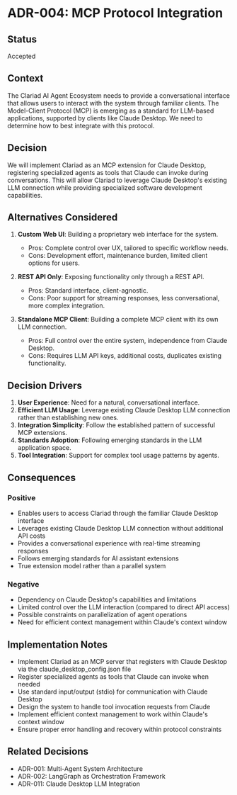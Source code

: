 # ADR-004: MCP Protocol Integration

## Status

Accepted

## Context

The Clariad AI Agent Ecosystem needs to provide a conversational interface that allows users to interact with the system through familiar clients. The Model-Client Protocol (MCP) is emerging as a standard for LLM-based applications, supported by clients like Claude Desktop. We need to determine how to best integrate with this protocol.

## Decision

We will implement Clariad as an MCP extension for Claude Desktop, registering specialized agents as tools that Claude can invoke during conversations. This will allow Clariad to leverage Claude Desktop's existing LLM connection while providing specialized software development capabilities.

## Alternatives Considered

1. **Custom Web UI**: Building a proprietary web interface for the system.
   - Pros: Complete control over UX, tailored to specific workflow needs.
   - Cons: Development effort, maintenance burden, limited client options for users.

2. **REST API Only**: Exposing functionality only through a REST API.
   - Pros: Standard interface, client-agnostic.
   - Cons: Poor support for streaming responses, less conversational, more complex integration.

3. **Standalone MCP Client**: Building a complete MCP client with its own LLM connection.
   - Pros: Full control over the entire system, independence from Claude Desktop.
   - Cons: Requires LLM API keys, additional costs, duplicates existing functionality.

## Decision Drivers

1. **User Experience**: Need for a natural, conversational interface.
2. **Efficient LLM Usage**: Leverage existing Claude Desktop LLM connection rather than establishing new ones.
3. **Integration Simplicity**: Follow the established pattern of successful MCP extensions.
4. **Standards Adoption**: Following emerging standards in the LLM application space.
5. **Tool Integration**: Support for complex tool usage patterns by agents.

## Consequences

### Positive

- Enables users to access Clariad through the familiar Claude Desktop interface
- Leverages existing Claude Desktop LLM connection without additional API costs
- Provides a conversational experience with real-time streaming responses
- Follows emerging standards for AI assistant extensions
- True extension model rather than a parallel system

### Negative

- Dependency on Claude Desktop's capabilities and limitations
- Limited control over the LLM interaction (compared to direct API access)
- Possible constraints on parallelization of agent operations
- Need for efficient context management within Claude's context window

## Implementation Notes

- Implement Clariad as an MCP server that registers with Claude Desktop via the claude_desktop_config.json file
- Register specialized agents as tools that Claude can invoke when needed
- Use standard input/output (stdio) for communication with Claude Desktop
- Design the system to handle tool invocation requests from Claude
- Implement efficient context management to work within Claude's context window
- Ensure proper error handling and recovery within protocol constraints

## Related Decisions

- ADR-001: Multi-Agent System Architecture
- ADR-002: LangGraph as Orchestration Framework
- ADR-011: Claude Desktop LLM Integration